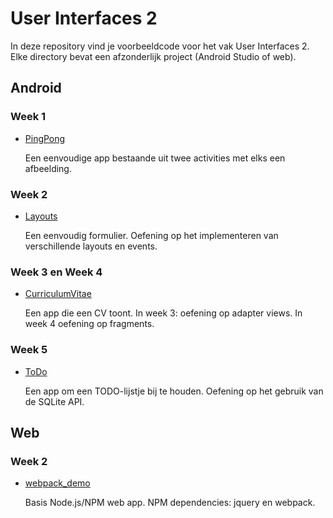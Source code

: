 # User Interfaces 2

In deze repository vind je voorbeeldcode voor het vak User Interfaces 2. Elke directory bevat een afzonderlijk project (Android Studio of web).

## Android

### Week 1

- [PingPong](PingPong)

  Een eenvoudige app bestaande uit twee activities met elks een afbeelding.

### Week 2

- [Layouts](Layouts)

  Een eenvoudig formulier. Oefening op het implementeren van verschillende layouts en events.

### Week 3 en Week 4

- [CurriculumVitae](CurriculumVitae)

  Een app die een CV toont. In week 3: oefening op adapter views. In week 4 oefening op fragments.

### Week 5

- [ToDo](ToDo)

  Een app om een TODO-lijstje bij te houden. Oefening op het gebruik van de SQLite API.

## Web

### Week 2

- [webpack_demo](webpack_demo)

  Basis Node.js/NPM web app. NPM dependencies: jquery en webpack.
